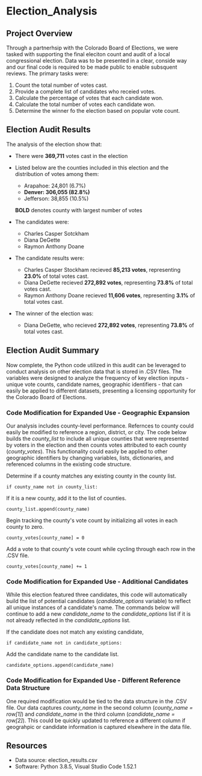 # Election_Analysis

## Project Overview
Through a partnerhsip with the Colorado Board of Elections, we were tasked with supporting the final eleciton count and audit of a local congressional election.  Data was to be presented in a clear, conside way and our final code is required to be made public to enable subsquent reviews.  The primary tasks were:
1. Count the total number of votes cast.
2. Provide a complete list of candidates who receied votes.
3. Calculate the percentage of votes that each candidate won.
4. Calculate the total number of votes each candidate won.
5. Determine the winner fo the election based on popular vote count. 


## Election Audit Results
The analysis of the election show that:
- There were **369,711** votes cast in the election

- Listed below are the counties included in this election and the distribution of votes among them:
  - Arapahoe: 24,801 (6.7%)
  - **Denver: 306,055 (82.8%)**
  - Jefferson: 38,855 (10.5%)
  
  **BOLD** denotes county with largest number of votes
  
- The candidates were:
  - Charles Casper Sotckham
  - Diana DeGette
  - Raymon Anthony Doane
- The candidate results were:
  - Charles Casper Stockham recieved **85,213 votes**, representing **23.0%** of total votes cast. 
  - Diana DeGette recieved **272,892 votes**, representing **73.8%** of total votes cast.
  - Raymon Anthony Doane recieved **11,606 votes**, representing **3.1%** of total votes cast.
- The winner of the election was:
  - Diana DeGette, who recieved **272,892 votes**, representing **73.8%** of total votes cast.

## Election Audit Summary
Now complete, the Python code utilized in this audit can be leveraged to conduct analysis on other election data that is stored in .CSV files.  The variables were designed to analyze the frequency of key election inputs - unique vote counts, candidate names, geographic identifiers - that can easily be applied to different datasets, presenting a licensing opportunity for the Colorado Board of Elections.

### Code Modification for Expanded Use - Geographic Expansion
Our analysis includes county-level performance.  Refernces to county could easily be modified to reference a region, district, or city. The code below builds the *county_list* to include all unique counties that were represented by voters in the election and then counts votes attributed to each county (*county_votes*).  This functionality could easily be applied to other geographic identifiers by changing variables, lists, dictionaries, and referenced columns in the existing code structure.

Determine if a county matches any existing county in the county list.
  
```if county_name not in county_list:```

If it is a new county, add it to the list of counties.
  
```county_list.append(county_name)```
  
Begin tracking the county's vote count by initializing all votes in each county to zero.
    
```county_votes[county_name] = 0```
    
Add a vote to that county's vote count while cycling through each row in the .CSV file.
  
```county_votes[county_name] += 1```

### Code Modification for Expanded Use - Additional Candidates
While this election featured three candidates, this code will automatically build the list of potential candidates (*candidate_options* variable) to reflect all unique instances of a candidate's name.  The commands below will continue to add a new *candidate_name* to the *candidate_options* list if it is not already  reflected in the *candidate_options* list.  

  
If the candidate does not match any existing candidate,
  
```if candidate_name not in candidate_options:```
  
Add the candidate name to the candidate list.
      
```candidate_options.append(candidate_name)```

### Code Modification for Expanded Use - Different Reference Data Structure 
One required modification would be tied to the data structure in the .CSV file. Our data captures *county_name* in the second column (*county_name = row[1]*) and *candidate_name* in the third column (*candidate_name = row[2]*). This could be quickly updated to reference a different column if geograhpic or candidate information is captured elsewhere in the data file.

## Resources
- Data source: election_results.csv
- Software: Python 3.8.5, Visual Studio Code 1.52.1
